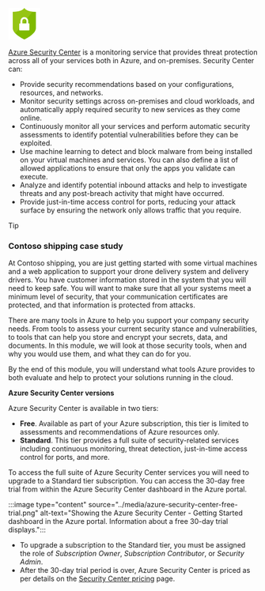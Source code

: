 ![Azure Security Center icon.](../media/icon-security-center.png)

[Azure Security Center](https://azure.microsoft.com/services/security-center?azure-portal=true)  is a monitoring service that provides threat protection across all of your services both in Azure, and on-premises. Security Center can:

+ Provide security recommendations based on your configurations, resources, and networks.
+ Monitor security settings across on-premises and cloud workloads, and automatically apply required security to new services as they come online.
+ Continuously monitor all your services and perform automatic security assessments to identify potential vulnerabilities before they can be exploited.
+ Use machine learning to detect and block malware from being installed on your virtual machines and services. You can also define a list of allowed applications to ensure that only the apps you validate can execute.
+ Analyze and identify potential inbound attacks and help to investigate threats and any post-breach activity that might have occurred.
+ Provide just-in-time access control for ports, reducing your attack surface by ensuring the network only allows traffic that you require.

> [!Tip]
> 
> ### Contoso shipping case study
>
> At Contoso shipping, you are just getting started with some virtual machines and a web application to support your drone delivery system and delivery drivers.  You have customer information stored in the system that you will need to keep safe. You will want to make sure that all your systems meet a minimum level of security, that your communication certificates are protected, and that information is protected from attacks.

There are many tools in Azure to help you support your company security needs. From tools to assess your current security stance and vulnerabilities, to tools that can help you store and encrypt your secrets, data, and documents.  In this module, we will look at those security tools, when and why you would use them, and what they can do for you.

By the end of this module, you will understand what tools Azure provides to both evaluate and help to protect your solutions running in the cloud.


**Azure Security Center versions**

Azure Security Center is available in two tiers:

+ **Free**. Available as part of your Azure subscription, this tier is limited to assessments and recommendations of Azure resources only.
+ **Standard**. This tier provides a full suite of security-related services including continuous monitoring, threat detection, just-in-time access control for ports, and more.

To access the full suite of Azure Security Center services you will need to upgrade to a Standard tier subscription. You can access the 30-day free trial from within the Azure Security Center dashboard in the Azure portal.

:::image type="content" source="../media/azure-security-center-free-trial.png" alt-text="Showing the Azure Security Center - Getting Started dashboard in the Azure portal. Information about a free 30-day trial displays.":::

+ To upgrade a subscription to the Standard tier, you must be assigned the role of *Subscription Owner*, *Subscription Contributor*, or *Security Admin*.
+ After the 30-day trial period is over, Azure Security Center is priced as per details on the [Security Center pricing](https://azure.microsoft.com/pricing/details/security-center?azure-portal=true) page.
